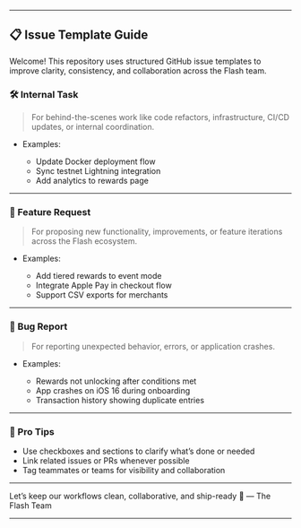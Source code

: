 
---

## 📋 Issue Template Guide

Welcome! This repository uses structured GitHub issue templates to improve clarity, consistency, and collaboration across the Flash team.

### 🛠 Internal Task

> For behind-the-scenes work like code refactors, infrastructure, CI/CD updates, or internal coordination.

* Examples:

  * Update Docker deployment flow
  * Sync testnet Lightning integration
  * Add analytics to rewards page

---

### 🚀 Feature Request

> For proposing new functionality, improvements, or feature iterations across the Flash ecosystem.

* Examples:

  * Add tiered rewards to event mode
  * Integrate Apple Pay in checkout flow
  * Support CSV exports for merchants

---

### 🐛 Bug Report

> For reporting unexpected behavior, errors, or application crashes.

* Examples:

  * Rewards not unlocking after conditions met
  * App crashes on iOS 16 during onboarding
  * Transaction history showing duplicate entries

---

### 🔎 Pro Tips

* Use checkboxes and sections to clarify what’s done or needed
* Link related issues or PRs whenever possible
* Tag teammates or teams for visibility and collaboration

---

Let’s keep our workflows clean, collaborative, and ship-ready 🚀
— The Flash Team

---
